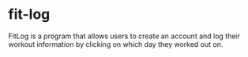 # fit-log
FitLog is a program that allows users to create an account and log their workout information by clicking on which day they worked out on.
